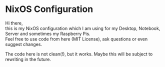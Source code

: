 # NixOS Configuration

Hi there,  
this is my NixOS configuration which I am using for my Desktop, Notebook, Server and sometimes my Raspberry Pis.  
Feel free to use code from here (MIT License), ask questions or even suggest changes.

The code here is not clean(!), but it works. Maybe this will be subject to rewriting in the future.
